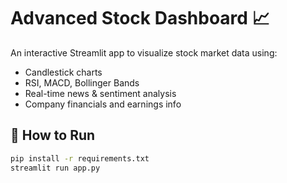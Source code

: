 # Advanced Stock Dashboard 📈

An interactive Streamlit app to visualize stock market data using:
- Candlestick charts
- RSI, MACD, Bollinger Bands
- Real-time news & sentiment analysis
- Company financials and earnings info

## 🚀 How to Run

```bash
pip install -r requirements.txt
streamlit run app.py
